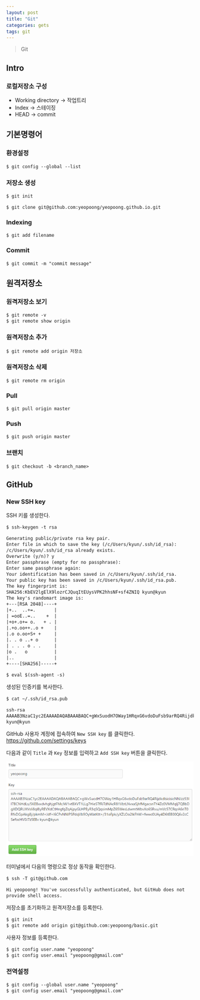 ```yaml
---
layout: post
title: "Git"
categories: gets
tags: git 
---
```


> Git

Intro
-----

### 로컬저장소 구성
  * Working directory -> 작업트리
  * Index -> 스테이징
  * HEAD -> commit

기본명령어 
---------

### 환경설정

```
$ git config --global --list 
```

### 저장소 생성

```
$ git init 
```

```
$ git clone git@github.com:yeopoong/yeopoong.github.io.git
```

### Indexing 

```
$ git add filename 
```

### Commit 

```
$ git commit -m "commit message" 
```


원격저장소
---------

### 원격저장소 보기

```
$ git remote -v 
$ git remote show origin 
```

### 원격저장소 추가

```
$ git remote add origin 저장소
```

### 원격저장소 삭제

```
$ git remote rm origin
```

### Pull 

```
$ git pull origin master 
```

### Push 

```
$ git push origin master 
```

### 브랜치 

```
$ git checkout -b <branch_name> 
```


GitHub
------

### New SSH key

SSH 키를 생성한다.
```
$ ssh-keygen -t rsa
```

```
Generating public/private rsa key pair.
Enter file in which to save the key (/c/Users/kyun/.ssh/id_rsa):
/c/Users/kyun/.ssh/id_rsa already exists.
Overwrite (y/n)? y
Enter passphrase (empty for no passphrase):
Enter same passphrase again:
Your identification has been saved in /c/Users/kyun/.ssh/id_rsa.
Your public key has been saved in /c/Users/kyun/.ssh/id_rsa.pub.
The key fingerprint is:
SHA256:KbEV2lgElX9lozrCJQuqItEUysVPK2hhsNF+sf4ZNIQ kyun@kyun
The key's randomart image is:
+---[RSA 2048]----+
|+..  ..+=.       |
| =ooE..=..    +  |
|+o+.o+= o.   + . |
|.+o.oo++..o +    |
|.o o.oo+S+ +     |
|. . o ..+ o      |
| . . . o . .     |
|o .   o          |
|..               |
+----[SHA256]-----+
```

```
$ eval $(ssh-agent -s)
```

생성된 인증키를 복사한다.
```
$ cat ~/.ssh/id_rsa.pub 
```

```
ssh-rsa AAAAB3NzaC1yc2EAAAADAQABAAABAQC+gWxSuodH7OWay1HRqxG6vdoDuFsb9arRQ4RijdkdlsicisicNNJzz53II7BCNHdLs/5KEBxxdvhghjgtFMcJW1vtBXVT1LLg7HieSTfRiTdNAcR81VbtLNvxaSjhfMgacsnTY4Zc0VMMqIj7QBbDgXDQRUXVsIi8ql8yREVXdCtHngfgZqAjpyGLHPEyR3qSQqsimMpZ65WesLdwmtWbvXo6SRvu/mVc57CRqrA6riT0RfxDGpAkg8j/pkmM+Jdf+l6CPvNNIPSPdqVb9OyWatKtt+/31oFpk/yXZLOo2lkFhW+fwwc0UAy4D6tEB00Q6v2cCSefocHV0J7z5EBv kyun@kyun
```

GitHub 사용자 계정에 접속하여 `New SSH key` 를 클릭한다.
https://github.com/settings/keys

다음과 같이 `Title` 과 `Key` 정보를 입력하고 `Add SSH key` 버튼을 클릭한다.  

![](/assets/img/add_ssh_key.png)


터미널에서 다음의 명령으로 정상 동작을 확인한다.
```
$ ssh -T git@github.com 
```
```
Hi yeopoong! You've successfully authenticated, but GitHub does not provide shell access.
```

저장소를 초기화하고 원격저장소를 등록한다.
```
$ git init  
$ git remote add origin git@github.com:yeopoong/basic.git
```

사용자 정보를 등록한다.
```
$ git config user.name "yeopoong"  
$ git config user.email "yeopoong@gmail.com"
```

### 전역설정 
```
$ git config --global user.name "yeopoong"  
$ git config user.email "yeopoong@gmail.com"
```